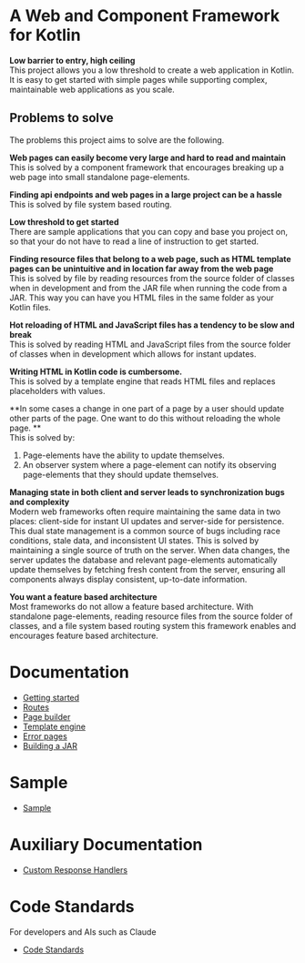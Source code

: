 # A Web and Component Framework for Kotlin

**Low barrier to entry, high ceiling**  
This project allows you a low threshold to create a web application in Kotlin.
It is easy to get started with simple pages while supporting complex, maintainable web applications as you scale.


## Problems to solve
The problems this project aims to solve are the following.

**Web pages can easily become very large and hard to read and maintain**   
This is solved by a component framework that encourages breaking up a web page into small standalone page-elements.

**Finding api endpoints and web pages in a large project can be a hassle**   
This is solved by file system based routing.

**Low threshold to get started**   
There are sample applications that you can copy and base you project on, so that your do not have 
to read a line of instruction to get started.

**Finding resource files that belong to a web page, such as HTML template pages can be unintuitive and in location far away from the web page**   
This is solved by file by reading resources from the source folder of classes when in development
and from the JAR file when running the code from a JAR. 
This way you can have you HTML files in the same folder as your Kotlin files.

**Hot reloading of HTML and JavaScript files has a tendency to be slow and break**   
This is solved by reading HTML and JavaScript files from the source folder of classes when in development which allows for instant updates.

**Writing HTML in Kotlin code is cumbersome.**  
This is solved by a template engine that reads HTML files and replaces placeholders with values.

**In some cases a change in one part of a page by a user should update other parts of the page. 
One want to do this without reloading the whole page. **   
This is solved by: 
1. Page-elements have the ability to update themselves.
2. An observer system where a page-element can notify its observing page-elements that they should update themselves.

**Managing state in both client and server leads to synchronization bugs and complexity**   
Modern web frameworks often require maintaining the same data in two places: client-side for instant UI updates and server-side for persistence. 
This dual state management is a common source of bugs including race conditions, stale data, and inconsistent UI states.
This is solved by maintaining a single source of truth on the server. 
When data changes, the server updates the database and relevant page-elements automatically update themselves by fetching fresh content from the server, ensuring all components always display consistent, up-to-date information.

**You want a feature based architecture**   
Most frameworks do not allow a feature based architecture. With standalone page-elements, 
reading resource files from the source folder of classes, 
and a file system based routing system this framework enables and encourages feature based architecture. 


# Documentation
- [Getting started](doc/user_doc/1_getting_started.md)
- [Routes](doc/user_doc/2_routes.md)
- [Page builder](doc/user_doc/4_page_builder.md)
- [Template engine](doc/user_doc/7_template_engine.md)
- [Error pages](doc/user_doc/8_error_pages.md)
- [Building a JAR](doc/user_doc/10_building_a_jar.md)

# Sample
- [Sample](src/main/kotlin/io/schinzel/sample/README.md)

# Auxiliary Documentation
- [Custom Response Handlers](doc/user_doc/11_custom_response_handlers.md)

# Code Standards
For developers and AIs such as Claude
- [Code Standards](doc/code_standards/code_standards_index.md)
